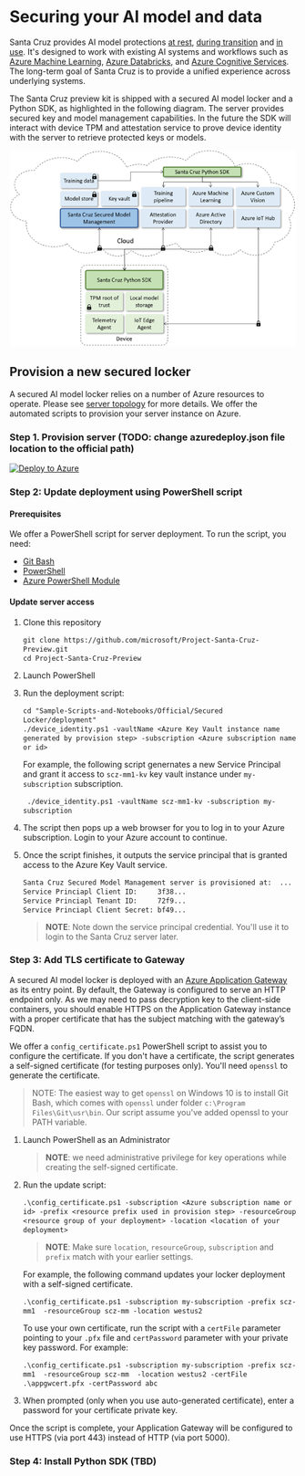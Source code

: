 # Securing your AI model and data

Santa Cruz provides AI model protections [at rest](protection-at-rest.md), [during transition](protection-in-transition.md) and [in use](protection-in-use.md). It's designed to work with existing AI systems and workflows such as [Azure Machine Learning]( https://azure.microsoft.com/en-us/services/machine-learning/), [Azure Databricks]( https://azure.microsoft.com/en-us/services/databricks/), and [Azure Cognitive Services]( https://azure.microsoft.com/en-us/services/cognitive-services/). The long-term goal of Santa Cruz is to provide a unified experience across underlying systems. 

The Santa Cruz preview kit is shipped with a secured AI model locker and a Python SDK, as highlighted in the following diagram. The server provides secured key and model management capabilities. In the future the SDK will interact with device TPM and attestation service to prove device identity with the server to retrieve protected keys or models.

![Architecture](./imgs/architecture.png)


## Provision a new secured locker
A secured AI model locker relies on a number of Azure resources to operate. Please see [server topology](server-topology.md) for more details. We offer the automated scripts to provision your server instance on Azure.  

### Step 1. Provision server (TODO: change azuredeploy.json file location to the official path)

[![Deploy to Azure](https://aka.ms/deploytoazurebutton)](https://portal.azure.com/#create/Microsoft.Template/uri/https%3A%2F%2Fraw.githubusercontent.com%2FJiaBaoxi%2FPublicShare%2Fmaster%2Fazuredeploy.json)

### Step 2: Update deployment using PowerShell script

#### Prerequisites

We offer a PowerShell script for server deployment. To run the script, you need:

* [Git Bash](https://git-scm.com/downloads)
* [PowerShell](https://docs.microsoft.com/en-us/powershell/scripting/install/installing-powershell?view=powershell-7)
* [Azure PowerShell Module](https://docs.microsoft.com/en-us/powershell/azure/install-az-ps?view=azps-4.6.1)

#### Update server access

1. Clone this repository
   ```
   git clone https://github.com/microsoft/Project-Santa-Cruz-Preview.git
   cd Project-Santa-Cruz-Preview
   ```
2. Launch PowerShell
3. Run the deployment script:
   ```
   cd "Sample-Scripts-and-Notebooks/Official/Secured Locker/deployment"
   ./device_identity.ps1 -vaultName <Azure Key Vault instance name generated by provision step> -subscription <Azure subscription name or id>
   ```
   For example, the following script genernates a new Service Principal and grant it access to  ```scz-mm1-kv``` key vault instance under ```my-subscription``` subscription.

   ```
    ./device_identity.ps1 -vaultName scz-mm1-kv -subscription my-subscription
    ```
4. The script then pops up a web browser for you to log in to your Azure subscription. Login to your Azure account to continue.
5. Once the script finishes, it outputs the service principal that is granted access to the Azure Key Vault service. 

   ```
   Santa Cruz Secured Model Management server is provisioned at:  ...
   Service Princiapl Client ID:     3f38...
   Service Princiapl Tenant ID:     72f9...
   Service Princiapl Client Secret: bf49...
   ```
   > **NOTE**: Note down the service principal credential. You'll use it to login to the Santa Cruz server later.

### Step 3:  Add TLS certificate to Gateway

A secured AI model locker is deployed with an [Azure Application Gateway](https://docs.microsoft.com/en-us/azure/application-gateway/overview) as its entry point. By default, the Gateway is configured to serve an HTTP endpoint only. As we may need to pass decryption key to the client-side containers, you should enable HTTPS on the Application Gateway instance with a proper certificate that has the subject matching with the gateway’s FQDN.

We offer a ```config_certificate.ps1``` PowerShell script to assist you to configure the certificate. If you don't have a certificate, the script generates a self-signed certificate (for testing purposes only). You'll need ```openssl``` to generate the certificate.

>NOTE: The easiest way to get ```openssl``` on Windows 10 is to install Git Bash, which comes with ```openssl``` under folder ```c:\Program Files\Git\usr\bin```. Our script assume you've added openssl to your PATH variable.

1. Launch PowerShell as an Administrator
   > **NOTE**: we need administrative privilege for key operations while creating the self-signed certificate.
2. Run the update script:
   ```
   .\config_certificate.ps1 -subscription <Azure subscription name or id> -prefix <resource prefix used in provision step> -resourceGroup <resource group of your deployment> -location <location of your deployment>
   ```
   >**NOTE**: Make sure ```location```, ```resourceGroup```, ```subscription``` and ```prefix``` match with your earlier settings.

   For example, the following command updates your locker deployment with a self-signed certificate.
   ```
   .\config_certificate.ps1 -subscription my-subscription -prefix scz-mm1  -resourceGroup scz-mm -location westus2
   ```

   To use your own certificate, run the script with a ```certFile``` parameter pointing to your ```.pfx``` file and ```certPassword``` parameter with your private key password. For example:

   ```
   .\config_certificate.ps1 -subscription my-subscription -prefix scz-mm1  -resourceGroup scz-mm  -location westus2 -certFile .\appgwcert.pfx -certPassword abc
   ```

3. When prompted (only when you use auto-generated certificate), enter a password for your certificate private key.

Once the script is complete, your Application Gateway will be configured to use HTTPS (via port 443) instead of HTTP (via port 5000).

### Step 4: Install Python SDK (TBD)
